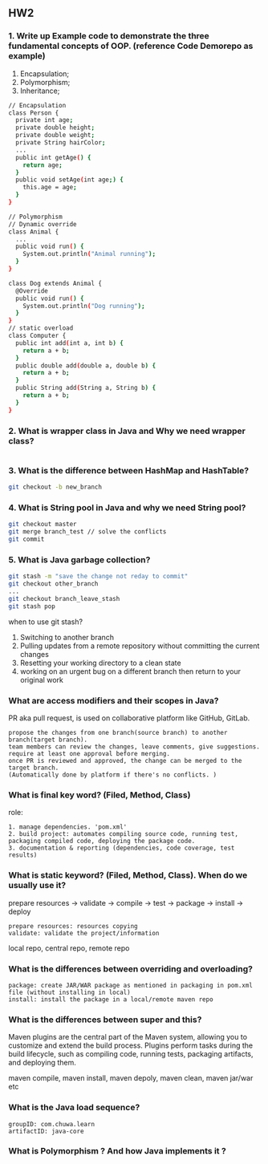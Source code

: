 ## HW2 
### 1. Write up Example code to demonstrate the three fundamental concepts of OOP. (reference Code Demorepo as example)
1.  Encapsulation;
2.  Polymorphism;
3.  Inheritance;
```bash
// Encapsulation
class Person {
  private int age;
  private double height;
  private double weight;
  private String hairColor;
  ...
  public int getAge() {
    return age;
  }
  public void setAge(int age;) {
    this.age = age;
  }
}

// Polymorphism
// Dynamic override
class Animal {
  ...
  public void run() {
    System.out.println("Animal running");
  }
}

class Dog extends Animal {
  @Override
  public void run() {
    System.out.println("Dog running");
  }
}
// static overload
class Computer {
  public int add(int a, int b) {
    return a + b;
  }
  public double add(double a, double b) {
    return a + b;
  }
  public String add(String a, String b) {
    return a + b;
  }
}

```
### 2. What is wrapper class in Java and Why we need wrapper class?
```bash

```
### 3. What is the difference between HashMap and HashTable?
```bash
git checkout -b new_branch
```
### 4. What is String pool in Java and why we need String pool?
```bash
git checkout master 
git merge branch_test // solve the conflicts 
git commit
```
### 5. What is Java garbage collection?
```bash
git stash -m "save the change not reday to commit"
git checkout other_branch
...
git checkout branch_leave_stash
git stash pop
```
when to use git stash?
1. Switching to another branch
2. Pulling updates from a remote repository without committing the current changes
3. Resetting your working directory to a clean state
4. working on an urgent bug on a different branch then return to your original work

### What are access modifiers and their scopes in Java? 
PR aka pull request, is used on collaborative platform like GitHub, GitLab. 
```text
propose the changes from one branch(source branch) to another branch(target branch).
team members can review the changes, leave comments, give suggestions.
require at least one approval before merging.
once PR is reviewed and approved, the change can be merged to the target branch. 
(Automatically done by platform if there's no conflicts. )
```

### What is final key word? (Filed, Method, Class)
role:
```text
1. manage dependencies. 'pom.xml'
2. build project: automates compiling source code, running test, packaging compiled code, deploying the package code.
3. documentation & reporting (dependencies, code coverage, test results)
```

### What is static keyword? (Filed, Method, Class). When do we usually use it?
prepare resources -> validate -> compile -> test -> package -> install -> deploy
```text
prepare resources: resources copying
validate: validate the project/information
```

local repo, central repo, remote repo

### What is the differences between overriding and overloading?
```text
package: create JAR/WAR package as mentioned in packaging in pom.xml file (without installing in local)
install: install the package in a local/remote maven repo
```
### What is the differences between super and this?
Maven plugins are the central part of the Maven system, allowing you to customize and extend the build process. Plugins perform tasks during the build lifecycle, such as compiling code, running tests, packaging artifacts, and deploying them. 

maven compile, maven install, maven depoly, maven clean, maven jar/war etc

### What is the Java load sequence?
```text
groupID: com.chuwa.learn
artifactID: java-core
```
###  What is Polymorphism ? And how Java implements it ? 

